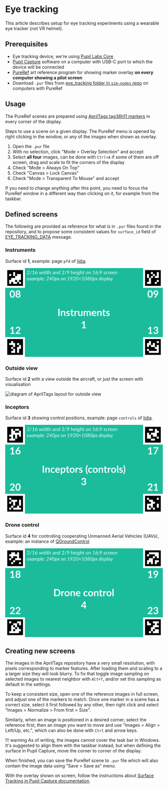 # Eye tracking

This article describes setup for eye tracking experiments using a wearable eye tracker (not VR helmet).

## Prerequisites

- Eye tracking device, we're using [Pupil Labs Core](https://pupil-labs.com/products/core)
- [Pupil Capture](https://github.com/pupil-labs/pupil) software on a computer with USB-C port to which the device will be connected
- [PureRef](https://www.pureref.com/) art reference program for showing marker overlay **on every computer showing a pilot screen**
- Download `.pur` files from [eye_tracking folder in `sim-nodes` repo](https://github.com/marsh-sim/sim-nodes/tree/main/eye_tracking) on computers with PureRef

## Usage

The PureRef scenes are prepared using [AprilTags tag36h11 markers](https://github.com/AprilRobotics/apriltag-imgs/tree/master/tag36h11) in every corner of the display.

Steps to use a scene on a given display.
The PureRef menu is opened by right clicking in the window, or any of the images when shown as overlay.

1. Open the `.pur` file
1. With no selection, click "Mode > Overlay Selection" and accept
1. Select **all four** images, can be done with `Ctrl+A` if some of them are off screen, drag and scale to fit the corners of the display
1. Check "Mode > Always On Top"
1. Check "Canvas > Lock Canvas"
1. Check "Mode > Transparent To Mouse" and accept

If you need to change anything after this point, you need to focus the PureRef window in a different way than clicking on it, for example from the taskbar.

## Defined screens

The following are provided as reference for what is in `.pur` files found in the repository, and to propose some consistent values for `surface_id` field of [EYE_TRACKING_DATA](../mavlink/marsh.md#EYE_TRACKING_DATA) message.

### Instruments

Surface id **1**, example: page `pfd` of [lidia](./README.md#lidia-instruments).

![diagram of AprilTags layout for instrument screen](./markers_instruments.svg)

### Outside view

Surface id **2** with a view outside the aircraft, or just the screen with visualisation

![diagram of AprilTags layout for outside view](./markers_outside_view.svg.svg)

### Inceptors

Surface id **3** showing control positions, example: page `controls` of [lidia](./README.md#lidia-instruments).

![diagram of AprilTags layout for control positions](./markers_inceptors.svg)

### Drone control

Surface id **4** for controlling cooperating Unmanned Aerial Vehicles (UAVs), example: an instance of [QGroundControl](http://qgroundcontrol.com/)

![diagram of AprilTags layout for drone control](./markers_drone_control.svg)

## Creating new screens

The images in the AprilTags repository have a very small resolution, with pixels corresponding to marker features.
After loading them and scaling to a a larger size they will look blurry.
To fix that toggle image sampling on selected images to nearest neighbor with `Alt+T`, and/or set this sampling as default in the settings.

To keep a consistent size, open one of the reference images in full screen, and adjust one of the markers to match.
Once one marker in a scene has a correct size, select it first followed by any other, then right click and select "Images > Normalize > From first > Size".

Similarly, when an image is positioned in a desired corner, select the reference first, then an image you want to move and use "Images > Align > Left/Up, etc.", which can also be done with `Ctrl` and arrow keys.

!!! warning
    As of writing, the images cannot cover the task bar in Windows.
    It's suggested to align them with the taskbar instead, but when defining the surface in Pupil Capture, move the corner to corner of the display.

When finished, you can save the PureRef scene to `.pur` file which will also contain the image data using "Save > Save as" menu.

With the overlay shown on screen, follow the instructions about [Surface Tracking in Pupil Capture documentation](https://docs.pupil-labs.com/core/software/pupil-capture/#surface-tracking).

